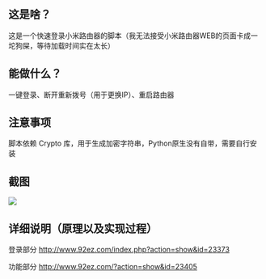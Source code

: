 ## 这是啥？
这是一个快速登录小米路由器的脚本（我无法接受小米路由器WEB的页面卡成一坨狗屎，等待加载时间实在太长）
## 能做什么？
一键登录、断开重新拨号（用于更换IP）、重启路由器
## 注意事项
脚本依赖 Crypto 库，用于生成加密字符串，Python原生没有自带，需要自行安装
## 截图
![](http://www.92ez.com/attachments/date_201701/thumb_3e659a7b3d12978ea74f7feb1f1b991c.png)

## 详细说明（原理以及实现过程）
登录部分 http://www.92ez.com/index.php?action=show&id=23373

功能部分 http://www.92ez.com/?action=show&id=23405 
